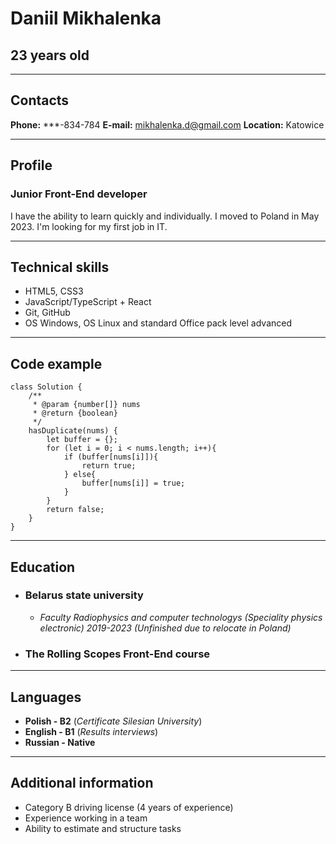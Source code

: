 # Daniil Mikhalenka
## 23 years old
---
## Contacts
**Phone:** ***-834-784
**E-mail:** mikhalenka.d@gmail.com
**Location:** Katowice

---

## Profile
### Junior Front-End developer
I have the ability to learn quickly and individually.
I moved to Poland in May 2023.
I'm looking for my first job in IT.

---

## Technical skills

* HTML5, CSS3
* JavaScript/TypeScript + React
* Git, GitHub
* OS Windows, OS Linux and standard Office pack level advanced

---
## Code example

```
class Solution {
    /**
     * @param {number[]} nums
     * @return {boolean}
     */
    hasDuplicate(nums) {
        let buffer = {};
        for (let i = 0; i < nums.length; i++){
            if (buffer[nums[i]]){
                return true;
            } else{
                buffer[nums[i]] = true; 
            }
        }
        return false;
    }
}
```
---

## Education
* ### Belarus state university
    * _Faculty Radiophysics and computer technologys
    (Speciality physics electronic)
    2019-2023 (Unfinished due to relocate in Poland)_
* ### The Rolling Scopes Front-End course

---

## Languages
* **Polish - B2** (*Certificate Silesian University*)
* **English - B1** (*Results interviews*)
* **Russian - Native**

---

## Additional information
* Category B driving license (4 years of experience)
* Experience working in a team
* Ability to estimate and structure tasks